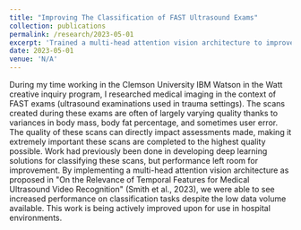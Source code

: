```yaml
---
title: "Improving The Classification of FAST Ultrasound Exams"
collection: publications
permalink: /research/2023-05-01
excerpt: 'Trained a multi-head attention vision architecture to improve performance on the classification of FAST ultrasound exams given limited training data.'
date: 2023-05-01
venue: 'N/A'
---
```

During my time working in the Clemson University IBM Watson in the Watt creative inquiry program, I researched medical imaging in the context of FAST exams (ultrasound examinations used in trauma settings). The scans created during these exams are often of largely varying quality thanks to variances in body mass, body fat percentage, and sometimes user error. The quality of these scans can directly impact assessments made, making it extremely important these scans are completed to the highest quality possible. Work had previously been done in developing deep learning solutions for classifying these scans, but performance left room for improvement. By implementing a multi-head attention vision architecture as proposed in "On the Relevance of Temporal Features for Medical Ultrasound Video Recognition" (Smith et al., 2023), we were able to see increased performance on classification tasks despite the low data volume available. This work is being actively improved upon for use in hospital environments.